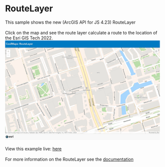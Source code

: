 # RouteLayer
This sample shows the new (ArcGIS API for JS 4.23) RouteLayer
<br/>
<br/>
Click on the map and see the route layer calculate a route to the location of the Esri GIS Tech 2022.
<br/>
![Arcade Templates](../images/20220408_RouteLayer.gif)
<br/>
<br/>
View this example live:
[here](https://esrinederland.github.io/CoolMaps/RouteLayer/RouteLayer.html)
<br/>
<br/>
For more information on the RouteLayer see the [documentation](https://developers.arcgis.com/javascript/latest/api-reference/esri-layers-RouteLayer.html)

